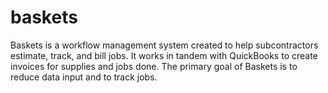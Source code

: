 baskets
=======

Baskets is a workflow management system created to help subcontractors estimate, track, and bill jobs. It works in tandem with QuickBooks to create invoices for supplies and jobs done. The primary goal of Baskets is to reduce data input and to track jobs.
